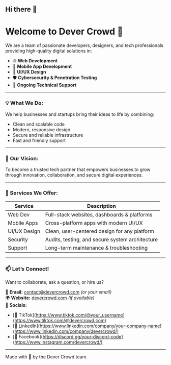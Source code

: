 ## Hi there 👋

# Welcome to Dever Crowd 👋

We are a team of passionate developers, designers, and tech professionals providing high-quality digital solutions in:

- 🌐 **Web Development**
- 📱 **Mobile App Development**
- 🎨 **UI/UX Design**
- 🛡️ **Cybersecurity & Penetration Testing**
- 🤝 **Ongoing Technical Support**

---

### 💡 What We Do:
We help businesses and startups bring their ideas to life by combining:
- Clean and scalable code
- Modern, responsive design
- Secure and reliable infrastructure
- Fast and friendly support

---

### 🚀 Our Vision:
To become a trusted tech partner that empowers businesses to grow through innovation, collaboration, and secure digital experiences.

---

### 🔧 Services We Offer:
| Service        | Description                                     |
|----------------|-------------------------------------------------|
| Web Dev        | Full-stack websites, dashboards & platforms     |
| Mobile Apps    | Cross-platform apps with modern UI/UX           |
| UI/UX Design   | Clean, user-centered design for any platform    |
| Security       | Audits, testing, and secure system architecture |
| Support        | Long-term maintenance & troubleshooting         |

---

### 📫 Let’s Connect!
Want to collaborate, ask a question, or hire us?

📧 **Email:** contact@devercrowd.com *(or your email)*  
🌍 **Website:** [devercrowd.com](https://devercrowd.com) *(if available)*  
💬 **Socials:**  
- [🎥 TikTok](https://www.tiktok.com/@your_username](https://www.tiktok.com/@devercrowd.com)
- [💼 LinkedIn](https://www.linkedin.com/company/your-company-name](https://www.linkedin.com/company/devercrowd/)  
- [💬 Facebook](https://discord.gg/your-discord-code](https://www.instagram.com/devercrowd/)

---

Made with 💙 by the Dever Crowd team.
